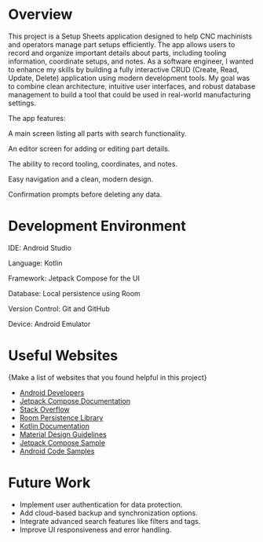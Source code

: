 # Overview
This project is a Setup Sheets application designed to help CNC machinists and operators manage part setups efficiently. The app allows users to record and organize important details about parts, including tooling information, coordinate setups, and notes. As a software engineer, I wanted to enhance my skills by building a fully interactive CRUD (Create, Read, Update, Delete) application using modern development tools. My goal was to combine clean architecture, intuitive user interfaces, and robust database management to build a tool that could be used in real-world manufacturing settings.

The app features:

A main screen listing all parts with search functionality.

An editor screen for adding or editing part details.

The ability to record tooling, coordinates, and notes.

Easy navigation and a clean, modern design.

Confirmation prompts before deleting any data.

# Development Environment

IDE: Android Studio

Language: Kotlin

Framework: Jetpack Compose for the UI

Database: Local persistence using Room 

Version Control: Git and GitHub

Device: Android Emulator

# Useful Websites

{Make a list of websites that you found helpful in this project}
* [Android Developers](https://developer.android.com/)
* [Jetpack Compose Documentation](https://developer.android.com/develop/ui/compose/documentation)
* [Stack Overflow](https://stackoverflow.com/questions)
* [Room Persistence Library](https://developer.android.com/training/data-storage/room)
* [Kotlin Documentation](https://kotlinlang.org/docs/home.html)
* [Material Design Guidelines](https://m3.material.io/)
* [Jetpack Compose Sample](https://github.com/android/compose-samples)
* [Android Code Samples](https://developer.android.com/samples)

# Future Work

* Implement user authentication for data protection.
* Add cloud-based backup and synchronization options.
* Integrate advanced search features like filters and tags.
* Improve UI responsiveness and error handling.


